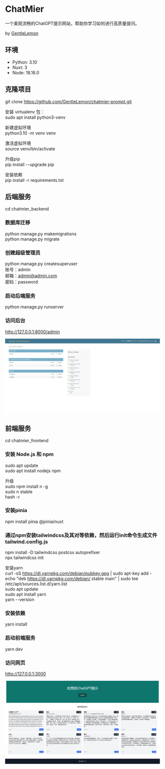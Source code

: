 # ChatMier
一个美观流畅的ChatGPT提示网站，帮助你学习如何进行高质量提问。

by [GentleLemon](https://github.com/GentleLemon)

## 环境
- Python: 3.10
- Nuxt: 3
- Node: 18.16.0

## 克隆项目  
git clone https://github.com/GentleLemon/chatmier-prompt.git  

安装 virtualenv 包：  
sudo apt install python3-venv  

新建虚拟环境  
python3.10 -m venv venv  

激活虚拟环境  
source venv/bin/activate  

升级pip  
pip install --upgrade pip

安装依赖  
pip install -r requirements.txt

## 后端服务
cd chatmier_backend  

### 数据库迁移  
python manage.py makemigrations  
python manage.py migrate  

### 创建超级管理员  
python manage.py createsuperuser  
账号：admin  
邮箱：admin@admin.com  
密码：password  

### 启动后端服务
python manage.py runserver

### 访问后台  
http://127.0.0.1:8000/admin

![示例1](img/backend_01.png)

## 前端服务
cd chatmier_frontend  

### 安装 Node.js 和 npm  
sudo apt update  
sudo apt install nodejs npm  

升级  
sudo npm install n -g  
sudo n stable  
hash -r  

### 安装pinia  
npm install pinia @pinia/nuxt

### 通过npm安装tailwindcss及其对等依赖，然后运行init命令生成文件tailwind.config.js   
npm install -D tailwindcss postcss autoprefixer  
npx tailwindcss init

安装yarn  
curl -sS https://dl.yarnpkg.com/debian/pubkey.gpg | sudo apt-key add -  
echo "deb https://dl.yarnpkg.com/debian/ stable main" | sudo tee /etc/apt/sources.list.d/yarn.list  
sudo apt update  
sudo apt install yarn  
yarn --version  

### 安装依赖  
yarn install  

### 启动前端服务
yarn dev

### 访问网页  
http://127.0.0.1:3000

![示例2](img/frontend_01.png)
